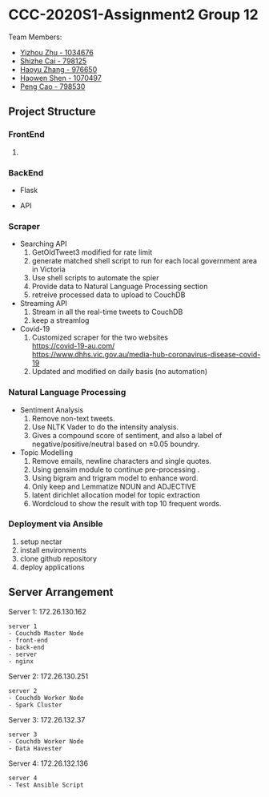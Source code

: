 # CCC-2020S1-Assignment2 Group 12
Team Members:
* [Yizhou Zhu - 1034676](https://github.com/lupintheforth)
* [Shizhe Cai - 798125](https://github.com/shizhec)
* [Haoyu Zhang - 976650](https://github.com/Neetordy)
* [Haowen Shen - 1070497](https://github.com/hwnshen)
* [Peng Cao - 798530](https://github.com/c731615340)

## Project Structure
### FrontEnd
1.

### BackEnd
- Flask
* API

### Scraper
* Searching API
  1. GetOldTweet3 modified for rate limit
  2. generate matched shell script to run for each local government area in Victoria
  3. Use shell scripts to automate the spier
  4. Provide data to Natural Language Processing section
  5. retreive processed data to upload to CouchDB
* Streaming API
  1. Stream in all the real-time tweets to CouchDB
  2. keep a streamlog
* Covid-19
  1. Customized scraper for the two websites  
     https://covid-19-au.com/  
     https://www.dhhs.vic.gov.au/media-hub-coronavirus-disease-covid-19
  2. Updated and modified on daily basis (no automation)

### Natural Language Processing
* Sentiment Analysis
  1. Remove non-text tweets.
  2. Use NLTK Vader to do the intensity analysis.
  3. Gives a compound score of sentiment, and also a label
     of negative/positive/neutral based on ±0.05 boundry.
* Topic Modelling
  1. Remove emails, newline characters and single quotes.
  2. Using gensim module to continue pre-processing .
  3. Using bigram and trigram model to enhance word.
  4. Only keep and Lemmatize NOUN and ADJECTIVE
  5. latent dirichlet allocation model for topic extraction
  6. Wordcloud to show the result with top 10 frequent words.
  
### Deployment via Ansible
1. setup nectar
2. install environments
3. clone github repository
4. deploy applications

## Server Arrangement
Server 1: 172.26.130.162
```
server 1 
- Couchdb Master Node
- front-end
- back-end
- server
- nginx
```
Server 2: 172.26.130.251
```
server 2
- Couchdb Worker Node
- Spark Cluster   
```
Server 3: 172.26.132.37
```
server 3 
- Couchdb Worker Node
- Data Havester
```
Server 4: 172.26.132.136
```
server 4
- Test Ansible Script 
```
